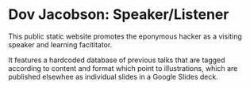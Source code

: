 # Dov Jacobson: Speaker/Listener

This public static website promotes the eponymous hacker as a visiting speaker and learning facititator.

It features a hardcoded database of previous talks that are tagged according to content and format
which point to illustrations, which are published elsewhee as individual slides in a Google Slides deck.


